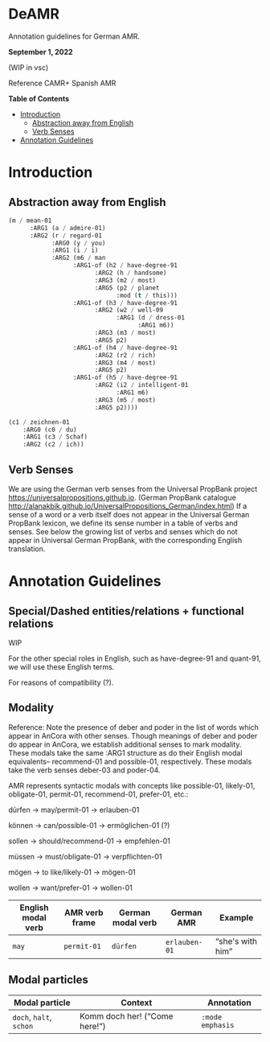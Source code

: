 # DeAMR
Annotation guidelines for German AMR.

**September 1, 2022**

(WIP in vsc)

Reference CAMR+ Spanish AMR

**Table of Contents**
- [Introduction](#introduction)
   - [Abstraction away from English](#Abstraction-away-from-English)
   - [Verb Senses](#verb-senses)
- [Annotation Guidelines](#annotation-guidelines)

Introduction
====================

Abstraction away from English
----------------------------

```lisp
(m / mean-01
      :ARG1 (a / admire-01)
      :ARG2 (r / regard-01
            :ARG0 (y / you)
            :ARG1 (i / i)
            :ARG2 (m6 / man
                  :ARG1-of (h2 / have-degree-91
                        :ARG2 (h / handsome)
                        :ARG3 (m2 / most)
                        :ARG5 (p2 / planet
                              :mod (t / this)))
                  :ARG1-of (h3 / have-degree-91
                        :ARG2 (w2 / well-09
                              :ARG1 (d / dress-01
                                    :ARG1 m6))
                        :ARG3 (m3 / most)
                        :ARG5 p2)
                  :ARG1-of (h4 / have-degree-91
                        :ARG2 (r2 / rich)
                        :ARG3 (m4 / most)
                        :ARG5 p2)
                  :ARG1-of (h5 / have-degree-91
                        :ARG2 (i2 / intelligent-01
                              :ARG1 m6)
                        :ARG3 (m5 / most)
                        :ARG5 p2))))
```

```lisp
(c1 / zeichnen-01
    :ARG0 (c0 / du)
    :ARG1 (c3 / Schaf)
    :ARG2 (c2 / ich))
```

Verb Senses
-----------
We are using the German verb senses from the Universal PropBank project https://universalpropositions.github.io. (German PropBank catalogue http://alanakbik.github.io/UniversalPropositions_German/index.html) If a sense of a word or a verb itself does not appear in the Universal German PropBank lexicon, we define its sense number in a table of verbs and senses. See below the growing list of verbs and senses which do not appear in Universal German PropBank, with the corresponding English translation.

Annotation Guidelines
====================

Special/Dashed entities/relations + functional relations
--------------------------------------------------------

WIP

For the other special roles in English, such as have-degree-91 and quant-91, we will use these English terms.

For reasons of compatibility (?).

Modality 
--------

Reference: Note the presence of deber and poder in the list of words which appear in AnCora with other senses. Though meanings of deber and poder do appear in AnCora, we establish additional senses to mark modality. These modals take the same :ARG1 structure as do their English modal equivalents– recommend-01 and possible-01, respectively. These modals take the verb senses deber-03 and poder-04.

AMR represents syntactic modals with concepts like possible-01, likely-01, obligate-01, permit-01, recommend-01, prefer-01, etc.:

dürfen → may/permit-01 → erlauben-01

können → can/possible-01 → ermöglichen-01 (?)

sollen → should/recommend-01 →  empfehlen-01 

müssen → must/obligate-01 → verpflichten-01

mögen → to like/likely-01 → mögen-01

wollen → want/prefer-01 → wollen-01

English modal verb     |     AMR verb frame       | German modal verb   | German AMR   | Example
---------------|-----------------------|---------|---------|-------------------------
`may` | `permit-01`        | `dürfen` | `erlauben-01` | “she's with him”











Modal particles
---------------

Modal particle     | Context           | Annotation   
-------------------|-------------------|----------------------------------
`doch`, `halt`, `schon` | Komm doch her! (“Come here!”) | `:mode emphasis`
